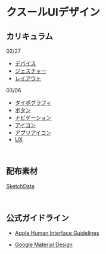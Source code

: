 # クスールUIデザイン

## カリキュラム

02/27

* [デバイス](docs/01_Device.md)
* [ジェスチャー](docs/02_Gesture.md)
* [レイアウト](docs/03_Layout.md)


03/06

* [タイポグラフィ](docs/05_Typography.md)
* [ボタン](docs/04_Button.md)
* [ナビゲーション](docs/06_Navigation.md)
* [アイコン](docs/13_Icon.md)
* [アプリアイコン](docs/14_IconApp.md)
* [UX](docs/07_UX.md)

&nbsp;
&nbsp;




## 配布素材
[SketchData](sketch/rcu_design.zip)

&nbsp;
&nbsp;

## 公式ガイドライン


* [Apple Human Interface Guidelines
](https://developer.apple.com/design/human-interface-guidelines/)

* [Google Material Design](https://material.io/design/)


&nbsp;



